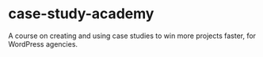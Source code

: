 # case-study-academy
A course on creating and using case studies to win more projects faster, for WordPress agencies.
